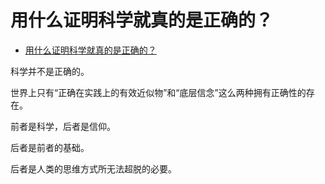 # 用什么证明科学就真的是正确的？

- [用什么证明科学就真的是正确的？](https://www.zhihu.com/question/265741210/answer/659042574)


科学并不是正确的。

世界上只有“正确在实践上的有效近似物”和“底层信念”这么两种拥有正确性的存在。

前者是科学，后者是信仰。

后者是前者的基础。

后者是人类的思维方式所无法超脱的必要。